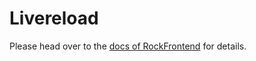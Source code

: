 # Livereload

Please head over to the [docs of RockFrontend](https://www.baumrock.com/en/processwire/modules/rockfrontend/docs/livereload/) for details.
